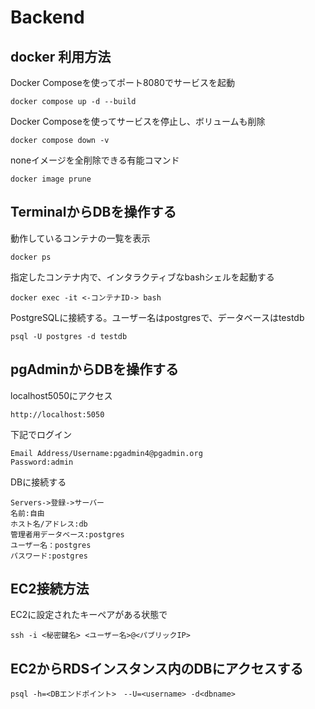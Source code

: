# Backend
## docker 利用方法
Docker Composeを使ってポート8080でサービスを起動
```shell
docker compose up -d --build
```
Docker Composeを使ってサービスを停止し、ボリュームも削除
```shell
docker compose down -v
```
noneイメージを全削除できる有能コマンド
```shell
docker image prune
```
## TerminalからDBを操作する
動作しているコンテナの一覧を表示
```shell
docker ps
```
指定したコンテナ内で、インタラクティブなbashシェルを起動する
```shell
docker exec -it <-コンテナID-> bash 
```
PostgreSQLに接続する。ユーザー名はpostgresで、データベースはtestdb
```shell
psql -U postgres -d testdb
```
## pgAdminからDBを操作する
localhost5050にアクセス
```shell
http://localhost:5050
```
下記でログイン
```
Email Address/Username:pgadmin4@pgadmin.org
Password:admin
```
DBに接続する
```
Servers->登録->サーバー
名前:自由
ホスト名/アドレス:db
管理者用データベース:postgres
ユーザー名：postgres
パスワード:postgres
```
## EC2接続方法
EC2に設定されたキーペアがある状態で
```
ssh -i <秘密鍵名> <ユーザー名>@<パブリックIP>
```
## EC2からRDSインスタンス内のDBにアクセスする
```
psql -h=<DBエンドポイント>　--U=<username> -d<dbname>
```
